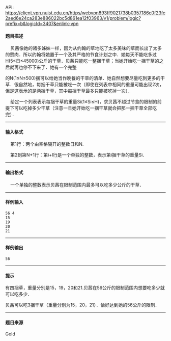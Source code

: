 API: https://client.vpn.nuist.edu.cn/https/webvpn893ff9021738b0357186c0f23fc2aed6e24ca283e886022bc5d861ea12f03963/v1/problem/logic?prefix=b&logicId=3407&enlink-vpn

#### 题目描述

    贝茜像她的诸多姊妹一样，因为从约翰的草地吃了太多美味的草而长出了太多的赘肉．所以约翰将她置于一个及其严格的节食计划之中．她每天不能吃多过H(5≤日≤45000)公斤的干草．贝茜只能吃一整捆干草；当她开始吃一捆干草的之后就再也停不下来了．她有一个完整

的N(1≤N≤500)捆可以给她当作晚餐的干草的清单．她自然想要尽量吃到更多的干草．很自然地，每捆干草只能被吃一次（即使在列表中相同的重量可能出现2次，但是这表示的是两捆干草，其中每捆干草最多只能被吃掉一次）．

    给定一个列表表示每捆干草的重量Si(1≤Si≤H)，求贝茜不超过节食的限制的前提下可以吃掉多少干草（注意一旦她开始吃一捆干草就会把那一捆干草全部吃完）．

---

#### 输入格式

    第1行：两个由空格隔开的整数日和N.

    第2到第N+1行：第i+l行是一个单独的整数，表示第i捆干草的重量Si．

---

#### 输出格式

    一个单独的整数表示贝茜在限制范围内最多可以吃多少公斤的干草．

---

#### 样例输入
```
56 4
15
19
20
21
```

---

#### 样例输出
```
56
```

---

#### 提示

有四捆草，重量分别是15，19，20和21.贝茜在56公斤的限制范围内想要吃多少就可以吃多少．

贝茜可以吃3捆干草（重量分别为15，20，21）．恰好达到她的56公斤的限制．

---

#### 题目来源

Gold